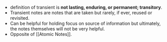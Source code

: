 - definition of transient is **not lasting, enduring, or permanent; transitory**.
- Transient notes are notes that are taken but rarely, if ever, reused or revisited.
- Can be helpful for holding focus on source of information but ultimately, the notes themselves will not be very helpful.
- Opposite of [[Atomic Notes]].